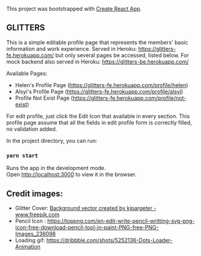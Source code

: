 This project was bootstrapped with [Create React App](https://github.com/facebook/create-react-app).

## GLITTERS
This is a simple editable profile page that represents the members' basic information and work experience.
Served in Heroku: https://glitters-fe.herokuapp.com/ but only several pages be accessed, listed below.
For mock backend also served in Heroku: https://glitters-be.herokuapp.com/

Available Pages:
 - Helen's Profile Page (https://glitters-fe.herokuapp.com/profile/helen)
 - Alsyi's Profile Page (https://glitters-fe.herokuapp.com/profile/alsyi)
 - Profile Not Exist Page (https://glitters-fe.herokuapp.com/profile/not-exist)

For edit profile, just click the Edit Icon that available in every section. This profile page assume that all the fields in edit profile form is correctly filled, no validation added.

In the project directory, you can run:
### `yarn start`

Runs the app in the development mode.<br />
Open [http://localhost:3000](http://localhost:3000) to view it in the browser.


## Credit images:
- Glitter Cover: <a href="https://www.freepik.com/free-photos-vectors/background">Background vector created by kjpargeter - www.freepik.com</a>
- Pencil Icon : https://toppng.com/en-edit-write-pencil-writting-svg-png-icon-free-download-pencil-tool-in-paint-PNG-free-PNG-Images_236098
- Loading gif: https://dribbble.com/shots/5252136-Dots-Loader-Animation